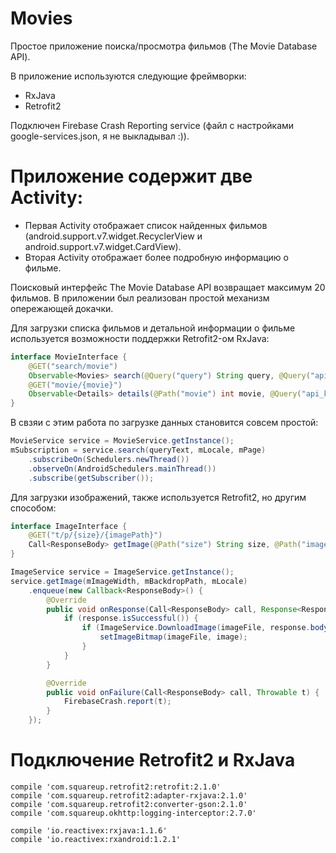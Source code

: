 # Movies

Простое приложение поиска/просмотра фильмов (The Movie Database API).

В приложение используются следующие фреймворки:
- RxJava
- Retrofit2

Подключен Firebase Crash Reporting service (файл с настройками google-services.json, я не выкладывал :)).

# Приложение содержит две Activity:

- Первая Activity отображает список найденных фильмов (android.support.v7.widget.RecyclerView и android.support.v7.widget.CardView).
- Вторая Activity отображает более подробную информацию о фильме.

Поисковый интерфейс The Movie Database API возвращает максимум 20 фильмов. В приложении был реализован простой механизм опережающей докачки. 

Для загрузки списка фильмов и детальной информации о фильме используется возможности поддержки Retrofit2-ом RxJava:

```java
interface MovieInterface {
    @GET("search/movie")
    Observable<Movies> search(@Query("query") String query, @Query("api_key") String api, @Query("language") String language, @Query("page") int page);
    @GET("movie/{movie}")
    Observable<Details> details(@Path("movie") int movie, @Query("api_key") String api, @Query("language") String language);
}
```

В свзяи с этим работа по загрузке данных становится совсем простой:
```java
MovieService service = MovieService.getInstance();
mSubscription = service.search(queryText, mLocale, mPage)
    .subscribeOn(Schedulers.newThread())
    .observeOn(AndroidSchedulers.mainThread())
    .subscribe(getSubscriber());
```

Для загрузки изображений, также используется Retrofit2, но другим способом:

```java
interface ImageInterface {
    @GET("t/p/{size}/{imagePath}")
    Call<ResponseBody> getImage(@Path("size") String size, @Path("imagePath") String path, @Query("language") String language);
}

ImageService service = ImageService.getInstance();
service.getImage(mImageWidth, mBackdropPath, mLocale)
    .enqueue(new Callback<ResponseBody>() {
        @Override
        public void onResponse(Call<ResponseBody> call, Response<ResponseBody> response) {
            if (response.isSuccessful()) {
                if (ImageService.DownloadImage(imageFile, response.body())) {
                    setImageBitmap(imageFile, image);
                }
            }
        }

        @Override
        public void onFailure(Call<ResponseBody> call, Throwable t) {
            FirebaseCrash.report(t);
        }
    });
```

# Подключение Retrofit2 и RxJava

```
compile 'com.squareup.retrofit2:retrofit:2.1.0'
compile 'com.squareup.retrofit2:adapter-rxjava:2.1.0'
compile 'com.squareup.retrofit2:converter-gson:2.1.0'
compile 'com.squareup.okhttp:logging-interceptor:2.7.0'
    
compile 'io.reactivex:rxjava:1.1.6'
compile 'io.reactivex:rxandroid:1.2.1'
```

